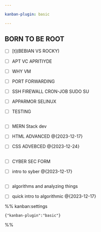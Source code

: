 ```yaml
---

kanban-plugin: basic

---
```


## BORN TO BE ROOT

- [ ] [t](BEBIAN VS ROCKY)
- [ ] APT VC APRITIYDE
- [ ] WHY VM
- [ ] PORT FORWARDING
- [ ] SSH FIREWALL CRON-JOB SUDO SU
- [ ] APPARMOR SELINUX
- [ ] TESTING


## 

- [ ] MERN Stack dev
- [ ] HTML ADVANCED @{2023-12-17}
- [ ] CSS ADVEBCED @{2023-12-24}


## 

- [ ] CYBER SEC FORM
- [ ] intro to syber @{2023-12-17}


## 

- [ ] algorithms and analyzing things
- [ ] quick intro to algorithmic @{2023-12-17}




%% kanban:settings
```
{"kanban-plugin":"basic"}
```
%%